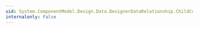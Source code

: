 ```yaml
---
uid: System.ComponentModel.Design.Data.DesignerDataRelationship.ChildColumns
internalonly: False
---
```

